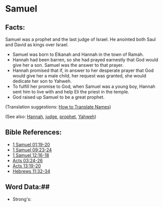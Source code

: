 # Samuel #

## Facts: ##

Samuel was a prophet and the last judge of Israel. He anointed both Saul and David as kings over Israel.

* Samuel was born to Elkanah and Hannah in the town of Ramah.
* Hannah had been barren, so she had prayed earnestly that God would give her a son. Samuel was the answer to that prayer.
* Hannah promised that if, in answer to her desperate prayer that God would give her a male child, her request was granted, she would dedicate her son to Yahweh.
* To fulfill her promise to God, when Samuel was a young boy, Hannah sent him to live with and help Eli the priest in the temple.
* God raised up Samuel to be a great prophet.

(Translation suggestions: [How to Translate Names](rc://en/ta/man/translate/translate-names))

(See also: [Hannah](../other/hannah.md), [judge](../kt/judge.md), [prophet](../kt/prophet.md), [Yahweh](../kt/yahweh.md))

## Bible References: ##

* [1 Samuel 01:19-20](rc://en/tn/help/1sa/01/19)
* [1 Samuel 09:23-24](rc://en/tn/help/1sa/09/23)
* [1 Samuel 12:16-18](rc://en/tn/help/1sa/12/16)
* [Acts 03:24-26](rc://en/tn/help/act/03/24)
* [Acts 13:19-20](rc://en/tn/help/act/13/19)
* [Hebrews 11:32-34](rc://en/tn/help/heb/11/32)

## Word Data:##

* Strong's: 

